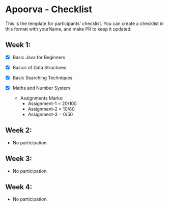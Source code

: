 #  Apoorva - Checklist
This is the template for participants' checklist. You can create a checklist in this format with yourName, and make PR to keep it updated.

## Week 1:

- [x] Basic Java for Beginners
- [x] Basics of Data Structures
- [x] Basic Searching Techniques
- [x] Maths and Number System

  * Assignments Marks:
    - Assignment-1 = 20/100
    - Assignment-2 = 10/80
    - Assignment-3 = 0/50
    
 ## Week 2:
   - No participation.

 ## Week 3:
   - No participation.
   
 ## Week 4:
   - No participation.
